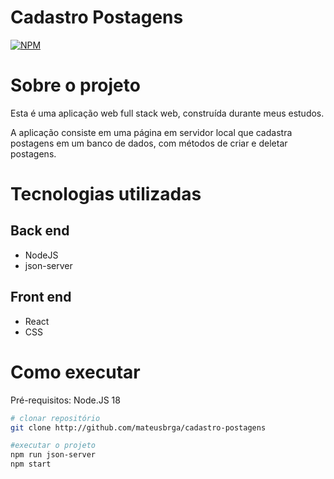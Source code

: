 # Cadastro Postagens
[![NPM](https://img.shields.io/github/license/mateusbrga/cadastro-postagens)](https://github.com/mateusbrga/cadastro-postagens/blob/main/LICENSE)
# Sobre o projeto

Esta é uma aplicação web full stack web, construída durante meus estudos.

A aplicação consiste em uma página em servidor local que cadastra postagens em um banco de dados, com métodos de criar e deletar postagens.
# Tecnologias utilizadas

## Back end
- NodeJS
- json-server

## Front end
- React
- CSS
# Como executar
Pré-requisitos: Node.JS 18
```bash
# clonar repositório
git clone http://github.com/mateusbrga/cadastro-postagens

#executar o projeto
npm run json-server
npm start
